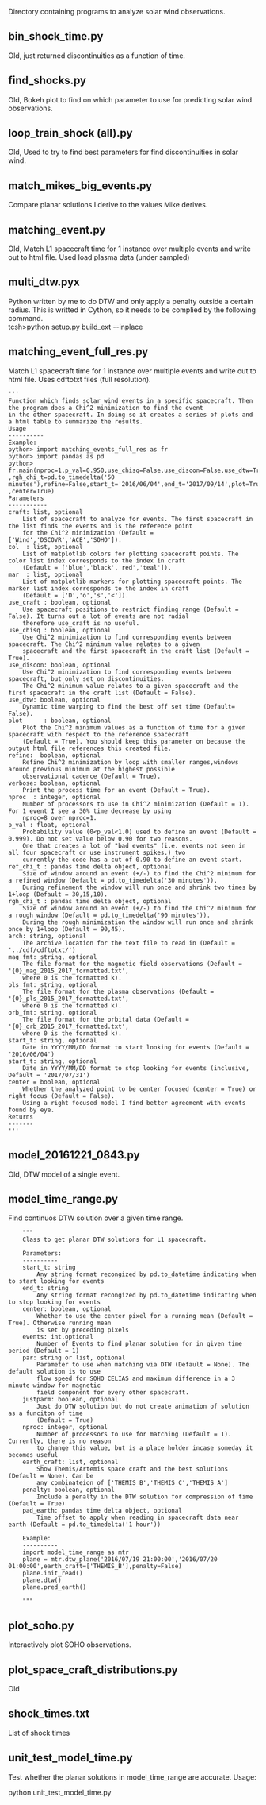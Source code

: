 Directory containing programs to analyze solar wind observations.

bin_shock_time.py
----------------
Old, just returned discontinuities as a function of time.

find_shocks.py
--------------
Old, Bokeh plot to find on which parameter to use for predicting solar wind observations.

loop_train_shock (all).py
--------------------
Old, Used to try to find best parameters for find discontinuities in solar wind.

match_mikes_big_events.py
------------------------
Compare planar solutions I derive to the values Mike derives.

matching_event.py
----------------
Old, Match L1 spacecraft time for 1 instance over multiple events and write out to html file. Used load plasma data (under sampled)


multi_dtw.pyx
--------------
Python written by me to do DTW and only apply a penalty outside a certain radius. This is writted in Cython, so it needs to
be complied by the following command.   
tcsh>python setup.py build_ext --inplace

matching_event_full_res.py
----------------
Match L1 spacecraft time for 1 instance over multiple events and write out to html file. Uses cdftotxt files (full resolution).


    '''
    Function which finds solar wind events in a specific spacecraft. Then the program does a Chi^2 minimization to find the event
    in the other spacecraft. In doing so it creates a series of plots and a html table to summarize the results.
    Usage
    ----------
    Example:
    python> import matching_events_full_res as fr
    python> import pandas as pd
    python> fr.main(nproc=1,p_val=0.950,use_chisq=False,use_discon=False,use_dtw=True ,rgh_chi_t=pd.to_timedelta('50 minutes'),refine=False,start_t='2016/06/04',end_t='2017/09/14',plot=True ,center=True)
    Parameters
    -----------
    craft: list, optional
        List of spacecraft to analyze for events. The first spacecraft in the list finds the events and is the reference point
        for the Chi^2 minimization (Default = ['Wind','DSCOVR','ACE','SOHO']).
    col  : list, optional
        List of matplotlib colors for plotting spacecraft points. The color list index corresponds to the index in craft
        (Default = ['blue','black','red','teal']).
    mar  : list, optional
        List of matplotlib markers for plotting spacecraft points. The marker list index corresponds to the index in craft
        (Default = ['D','o','s','<']).
    use_craft : boolean, optional
        Use spacecraft positions to restrict finding range (Default = False). It turns out a lot of events are not radial 
        therefore use_craft is no useful. 
    use_chisq : boolean, optional
        Use Chi^2 minimization to find corresponding events between spacecraft. The Chi^2 minimum value relates to a given 
        spacecraft and the first spacecraft in the craft list (Default = True).
    use_discon: boolean, optional
        Use Chi^2 minimization to find corresponding events between spacecraft, but only set on discontinuities. 
        The Chi^2 minimum value relates to a given spacecraft and the first spacecraft in the craft list (Default = False).
    use_dtw: boolean, optional
        Dynamic time warping to find the best off set time (Default= False).
    plot      : boolean, optional
        Plot the Chi^2 minimum values as a function of time for a given spacecraft with respect to the reference spacecraft
        (Default = True). You should keep this parameter on because the output html file references this created file.
    refine:  boolean, optional
        Refine Chi^2 minimization by loop with smaller ranges,windows around previous minimum at the highest possible
        observational cadence (Default = True).
    verbose: boolean, optional
        Print the process time for an event (Default = True).
    nproc  : integer, optional
        Number of processors to use in Chi^2 minimization (Default = 1). For 1 event I see a 30% time decrease by using
        nproc=8 over nproc=1.
    p_val : float, optional
        Probability value (0<p_val<1.0) used to define an event (Default = 0.999). Do not set value below 0.90 for two reasons.
        One that creates a lot of "bad events" (i.e. events not seen in all four spacecraft or use instrument spikes.) two 
        currently the code has a cut of 0.90 to define an event start.
    ref_chi_t : pandas time delta object, optional
        Size of window around an event (+/-) to find the Chi^2 minimum for a refined window (Default = pd.to_timedelta('30 minutes')).
        During refinement the window will run once and shrink two times by 1+loop (Default = 30,15,10).
    rgh_chi_t : pandas time delta object, optional
        Size of window around an event (+/-) to find the Chi^2 minimum for a rough window (Default = pd.to_timedelta('90 minutes')).
        During the rough minimization the window will run once and shrink once by 1+loop (Default = 90,45).
    arch: string, optional
        The archive location for the text file to read in (Default = '../cdf/cdftotxt/')
    mag_fmt: string, optional
        The file format for the magnetic field observations (Default = '{0}_mag_2015_2017_formatted.txt',
        where 0 is the formatted k).
    pls_fmt: string, optional
        The file format for the plasma observations (Default = '{0}_pls_2015_2017_formatted.txt',
        where 0 is the formatted k).
    orb_fmt: string, optional
        The file format for the orbital data (Default = '{0}_orb_2015_2017_formatted.txt',
        where 0 is the formatted k).
    start_t: string, optional
        Date in YYYY/MM/DD format to start looking for events (Default = '2016/06/04')
    start_t: string, optional
        Date in YYYY/MM/DD format to stop looking for events (inclusive, Default = '2017/07/31')
    center = boolean, optional
        Whether the analyzed point to be center focused (center = True) or right focus (Default = False).
        Using a right focused model I find better agreement with events found by eye.
    Returns
    -------
    '''


model_20161221_0843.py
---------------------
Old, DTW model of a single event.

model_time_range.py
-------------------
Find continuos DTW solution over a given time range.

        """
        Class to get planar DTW solutions for L1 spacecraft.      
 
        Parameters:
        ----------
        start_t: string
            Any string format recongized by pd.to_datetime indicating when to start looking for events
        end_t: string
            Any string format recongized by pd.to_datetime indicating when to stop looking for events
        center: boolean, optional
            Whether to use the center pixel for a running mean (Default = True). Otherwise running mean
            is set by preceding pixels
        events: int,optional
            Number of Events to find planar solution for in given time period (Default = 1)
        par: string or list, optional
            Parameter to use when matching via DTW (Default = None). The default solution is to use 
            flow speed for SOHO CELIAS and maximum difference in a 3 minute window for magnetic 
            field component for every other spacecraft.
        justparm: boolean, optional
            Just do DTW solution but do not create animation of solution as a funciton of time
            (Default = True)
        nproc: integer, optional
            Number of processors to use for matching (Default = 1). Currently, there is no reason
            to change this value, but is a place holder incase someday it becomes useful
        earth_craft: list, optional 
            Show Themis/Artemis space craft and the best solutions (Default = None). Can be 
            any combinateion of ['THEMIS_B','THEMIS_C','THEMIS_A'] 
        penalty: boolean, optional
            Include a penalty in the DTW solution for compression of time (Default = True)
        pad_earth: pandas time delta object, optional
            Time offset to apply when reading in spacecraft data near earth (Default = pd.to_timedelta('1 hour'))
            
        Example: 
        ----------
        import model_time_range as mtr
        plane = mtr.dtw_plane('2016/07/19 21:00:00','2016/07/20 01:00:00',earth_craft=['THEMIS_B'],penalty=False)
        plane.init_read()
        plane.dtw()
        plane.pred_earth()
       
        """

plot_soho.py
-----------
Interactively plot SOHO observations.

plot_space_craft_distributions.py
---------------
Old

shock_times.txt
-------------
List of shock times

unit_test_model_time.py
----------------------
Test whether the planar solutions in model_time_range are accurate.
Usage:

python unit_test_model_time.py